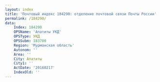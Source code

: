 ```yaml
---
layout: index
title: 'Почтовый индекс 184290: отделение почтовой связи Почты России'
permalink: /184290/
data:
    Index: 184290
    OPSName: 'Апатиты УКД'
    OPSType: УКД
    OPSSubm: 183700
    Region: 'Мурманская область'
    Autonom: ''
    Area: ''
    City: Апатиты
    City1: ''
    ActDate: '20160217'
    IndexOld: ''
---
```

